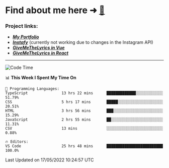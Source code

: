 # Find about me here ➜ [🧑](https://pauabella.dev)

### Project links:
- ***[My Portfolio](https://pauabella.dev)***
- ***[Instafy](https://instafy.me)*** (currently not working due to changes in the Instagram API)
- ***[GiveMeTheLyrics in Vue](https://lyrics.pauabella.dev)***
- ***[GiveMeTheLyrics in React](https://pauabella.dev/GiveMeTheLyrics)***

---
<!--START_SECTION:waka-->
![Code Time](http://img.shields.io/badge/Code%20Time-1%2C059%20hrs%2035%20mins-blue)

📊 **This Week I Spent My Time On** 

```text
💬 Programming Languages: 
TypeScript               13 hrs 22 mins      █████████████░░░░░░░░░░░░   51.79% 
CSS                      5 hrs 17 mins       █████░░░░░░░░░░░░░░░░░░░░   20.51% 
HTML                     3 hrs 56 mins       ███░░░░░░░░░░░░░░░░░░░░░░   15.29% 
JavaScript               2 hrs 55 mins       ██░░░░░░░░░░░░░░░░░░░░░░░   11.31% 
CSV                      13 mins             ░░░░░░░░░░░░░░░░░░░░░░░░░   0.88%

🔥 Editors: 
VS Code                  25 hrs 48 mins      █████████████████████████   100.0%

```


 Last Updated on 17/05/2022 10:24:57 UTC
<!--END_SECTION:waka-->

